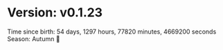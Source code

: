 # Version: v0.1.23
Time since birth: 54 days, 1297 hours, 77820 minutes, 4669200 seconds
Season: Autumn 🍁
